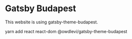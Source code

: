 # Gatsby Budapest

This website is using gatsby-theme-budapest.

yarn add react react-dom @owdlevi/gatsby-theme-budapest
